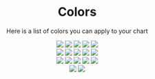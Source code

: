 <div align="center">
  <h1>
    <b>Colors</b>
  </h1>
  <p>
    Here is a list of colors you can apply to your chart
  </p>
</div>

<div align="center">
    <img src="./color-0.PNG" />
    <img src="./color-1.PNG" />
    <img src="./color-2.PNG" />
    <img src="./color-3.PNG" />
    <img src="./color-4.PNG" />
</div>

<div align="center">
    <img src="./color-5.PNG" />
    <img src="./color-6.PNG" />
    <img src="./color-7.PNG" />
    <img src="./color-8.PNG" />
    <img src="./color-9.PNG" />
</div>

<div align="center">
    <img src="./color-10.PNG" />
    <img src="./color-11.PNG" />
    <img src="./color-12.PNG" />
    <img src="./color-13.PNG" />
    <img src="./color-14.PNG" />
</div>

<div align="center">
    <img src="./color-15.PNG" />
    <img src="./color-16.PNG" />
</div>